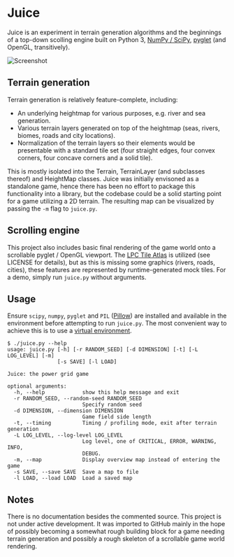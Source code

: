 
# Juice

Juice is an experiment in terrain generation algorithms and the beginnings of
a top-down scolling engine built on Python 3, [NumPy /
SciPy](https://scipy.org/), 
[pyglet](https://bitbucket.org/pyglet/pyglet/wiki/Home) (and OpenGL,
transitively).

![Screenshot](http://i.imgur.com/eBnm5sB.png)

## Terrain generation

Terrain generation is relatively feature-complete, including:

* An underlying heightmap for various purposes, e.g. river and sea generation.
* Various terrain layers generated on top of the heightmap (seas, rivers,
  biomes, roads and city locations).
* Normalization of the terrain layers so their elements would be presentable
  with a standard tile set (four straight edges, four convex corners, four
  concave corners and a solid tile).

This is mostly isolated into the Terrain, TerrainLayer (and subclasses
thereof) and HeightMap classes. Juice was initially envisoned as a standalone
game, hence there has been no effort to package this functionality into a
library, but the codebase could be a solid starting point for a game utilizing
a 2D terrain. The resulting map can be visualized by passing the `-m` flag to
`juice.py`.

## Scrolling engine

This project also includes basic final rendering of the game world onto a
scrollable pyglet / OpenGL viewport. The [LPC Tile
Atlas](http://lpc.opengameart.org/) is utilized (see LICENSE for details), but
as this is missing some graphics (rivers, roads,
cities), these features are represented by runtime-generated mock tiles. For a
demo, simply run `juice.py` without arguments.

## Usage

Ensure `scipy`, `numpy`, `pyglet` and `PIL`
([Pillow](http://pillow.readthedocs.io/)) are installed and available in the
environment before attempting to run `juice.py`. The most convenient way to
achieve this is to use a [virtual
environment](https://python-docs.readthedocs.io/en/latest/dev/virtualenvs.html).

```
$ ./juice.py --help
usage: juice.py [-h] [-r RANDOM_SEED] [-d DIMENSION] [-t] [-L LOG_LEVEL] [-m]
                [-s SAVE] [-l LOAD]

Juice: the power grid game

optional arguments:
  -h, --help            show this help message and exit
  -r RANDOM_SEED, --random-seed RANDOM_SEED
                        Specify random seed
  -d DIMENSION, --dimension DIMENSION
                        Game field side length
  -t, --timing          Timing / profiling mode, exit after terrain generation
  -L LOG_LEVEL, --log-level LOG_LEVEL
                        Log level, one of CRITICAL, ERROR, WARNING, INFO,
                        DEBUG.
  -m, --map             Display overview map instead of entering the game
  -s SAVE, --save SAVE  Save a map to file
  -l LOAD, --load LOAD  Load a saved map
```

## Notes

There is no documentation besides the commented source. This project is not
under active development. It was imported to GitHub mainly in the hope of
possibly becoming a somewhat rough building block for a game needing terrain
generation and possibly a rough skeleton of a scrollable game world rendering.

